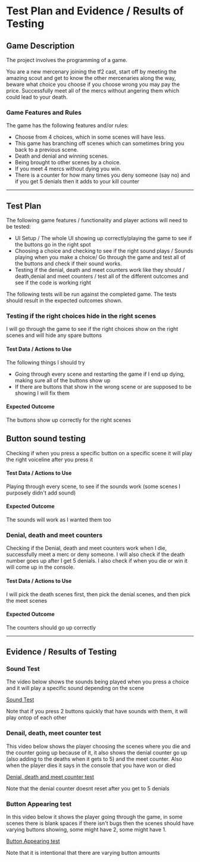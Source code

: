# Test Plan and Evidence / Results of Testing

## Game Description

The project involves the programming of a game.

You are a new mercenary joining the tf2 cast, start off by meeting the amazing scout
and get to know the other mercenaries along the way, beware what choice you choose
if you choose wrong you may pay the price. Successfully meet all of the mercs without angering them
which could lead to your death.

### Game Features and Rules

The game has the following features and/or rules:

- Choose from 4 choices, which in some scenes will have less.
- This game has branching off scenes which can sometimes bring you back to a previous scene.
- Death and denial and winning scenes.
- Being brought to other scenes by a choice.
- If you meet 4 mercs without dying you win.
- There is a counter for how many times you deny someone (say no) and if you get 5 denials then it adds to your kill counter

---

## Test Plan

The following game features / functionality and player actions will need to be tested:

- UI Setup / The whole UI showing up correctly/playing the game to see if the buttons go in the right spot
- Choosing a choice and checking to see if the right sound plays / Sounds playing when you make a choice/ Go through the game and test
all of the buttons and check if their sound works.
- Testing if the denial, death and meet counters work like they should / death,denial and meet counters / test all of the different outcomes and see if the code is working right

The following tests will be run against the completed game. The tests should result in the expected outcomes shown.


### Testing if the right choices hide in the right scenes

I will go through the game to see if the right choices show on the right scenes and will hide any spare buttons

#### Test Data / Actions to Use

The following things I should try
- Going through every scene and restarting the game if I end up dying, making sure all of the buttons show up
- If there are buttons that show in the wrong scene or are supposed to be showing I will fix them
#### Expected Outcome

The buttons show up correctly for the right scenes

## Button sound testing

Checking if when you press a specific button on a specific scene it will play the right voiceline after you press it

#### Test Data / Actions to Use

Playing through every scene, to see if the sounds work (some scenes I purposely didn't add sound)

#### Expected Outcome

The sounds will work as I wanted them too

### Denial, death and meet counters

Checking if the Denial, death and meet counters work when I die, successfully meet a merc or deny someone.
I will also check if the death number goes up after I get 5 denials.
I also check if when you die or win it will come up in the console.

#### Test Data / Actions to Use

I will pick the death scenes first, then pick the denial scenes, and then pick the meet scenes

#### Expected Outcome

The counters should go up correctly

---


## Evidence / Results of Testing

### Sound Test

The video below shows the sounds being played when you press a choice and it will play a specific sound depending on the scene

[Sound Test](https://mywaimeaschool-my.sharepoint.com/:v:/g/personal/lscammell_waimea_school_nz/EQYJ7WB0YDdAkf1-8Shu5GcB29OwW41D3WZZaphEw_LBPg?e=zbInRE&nav=eyJyZWZlcnJhbEluZm8iOnsicmVmZXJyYWxBcHAiOiJTdHJlYW1XZWJBcHAiLCJyZWZlcnJhbFZpZXciOiJTaGFyZURpYWxvZy1MaW5rIiwicmVmZXJyYWxBcHBQbGF0Zm9ybSI6IldlYiIsInJlZmVycmFsTW9kZSI6InZpZXcifX0%3D)

Note that if you press 2 buttons quickly that have sounds with them, it will play ontop of each other

### Denail, death, meet counter test

This video below shows the player choosing the scenes where you die and the counter going up because of it, it also shows the denial counter go up (also adding to the deaths when it gets to 5) and the meet counter.
Also when the player dies it says in the console that you have won or died

[Denial, death and meet counter test](https://mywaimeaschool-my.sharepoint.com/:v:/g/personal/lscammell_waimea_school_nz/EV4bxJiikGVHo26-BbjVuGkBeZpYkkVH_URF8G_B7gFWzQ?e=miSRvF&nav=eyJyZWZlcnJhbEluZm8iOnsicmVmZXJyYWxBcHAiOiJTdHJlYW1XZWJBcHAiLCJyZWZlcnJhbFZpZXciOiJTaGFyZURpYWxvZy1MaW5rIiwicmVmZXJyYWxBcHBQbGF0Zm9ybSI6IldlYiIsInJlZmVycmFsTW9kZSI6InZpZXcifX0%3D)

Note that the denial counter doesnt reset after you get to 5 denials


### Button Appearing test

In this video below it shows the player going through the game, in some scenes there is blank spaces
if there isn't bugs then the scenes should have varying buttons showing, some might have 2, some might have 1.

[Button Appearing test](https://mywaimeaschool-my.sharepoint.com/:v:/g/personal/lscammell_waimea_school_nz/ERupSdeqY-RBu1tdioU908MBwHmIKQpsHZ12cfwgj4PGJQ?e=Kijcpj&nav=eyJyZWZlcnJhbEluZm8iOnsicmVmZXJyYWxBcHAiOiJTdHJlYW1XZWJBcHAiLCJyZWZlcnJhbFZpZXciOiJTaGFyZURpYWxvZy1MaW5rIiwicmVmZXJyYWxBcHBQbGF0Zm9ybSI6IldlYiIsInJlZmVycmFsTW9kZSI6InZpZXcifX0%3D)

Note that it is intentional that there are varying button amounts

